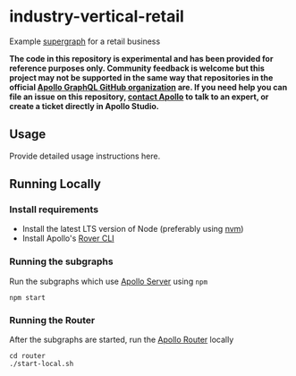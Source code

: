 # industry-vertical-retail

Example [supergraph](https://www.apollographql.com/docs/federation) for a retail business

**The code in this repository is experimental and has been provided for reference purposes only. Community feedback is welcome but this project may not be supported in the same way that repositories in the official [Apollo GraphQL GitHub organization](https://github.com/apollographql) are. If you need help you can file an issue on this repository, [contact Apollo](https://www.apollographql.com/contact-sales) to talk to an expert, or create a ticket directly in Apollo Studio.**

## Usage

Provide detailed usage instructions here.

## Running Locally

### Install requirements
* Install the latest LTS version of Node (preferably using [nvm](https://github.com/nvm-sh/nvm))
* Install Apollo's [Rover CLI](https://www.apollographql.com/docs/rover)

### Running the subgraphs

Run the subgraphs which use [Apollo Server](https://www.apollographql.com/docs/apollo-server/) using `npm`

```shell
npm start
```

### Running the Router

After the subgraphs are started, run the [Apollo Router](https://www.apollographql.com/docs/router) locally

```shell
cd router
./start-local.sh
```
